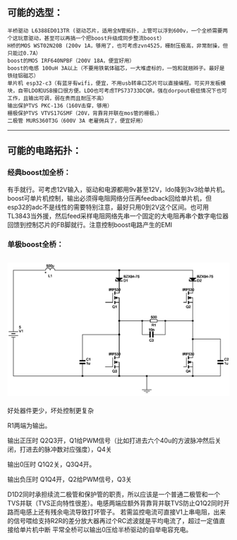 ## 可能的选型：

``` 
半桥驱动 L6388ED013TR (驱动芯片，适用全N管拓扑，上管可以浮到600v，一个全桥需要两个这玩意驱动，甚至可以再搞一个把boost升级成同步整流boost）
H桥的MOS WST02N20B (200v 1A，够用了，也可考虑zvn4525，栅耐压极高，非常耐操，但只能过0.7A）
boost的MOS IRF640NPBF（200V 18A，便宜好用）
boost的电感 100uH 3A以上（不要用铁氧体磁芯，一大堆虚标的，一饱和就翘辫子。最好是铁硅铝磁芯）
单片机 esp32-c3（有蓝牙有wifi，便宜，不用usb转串口芯片可以直接编程。可买开发板模块，自带LDO和USB接口很方便。LDO也可考虑TPS73733DCQR，强在dorpout极低情况下也可工作，且输出可调，弱在贵而且耐压不高）
输出保护TVS PKC-136（160V击穿，够用）
栅极保护TVS VTVS17GSMF（20V，背靠背并联在mos管的栅极。）
二极管 MURS360T3G（600V 3A 老雇佣兵了，便宜好用）

``` 
---
## 可能的电路拓扑：
### 经典boost加全桥：
有手就行。可考虑12V输入，驱动和电源都用9v甚至12V，ldo降到3v3给单片机。
boost可单片机控制，输出必须得电阻网络分压再feedback回给单片机，但esp32的adc不是线性的需要特别注意，最好只用0到2V这个区间。也可用TL3843当外援，然后feed采样电阻网络先串一个固定的大电阻再串个数字电位器回馈到控制芯片的FB脚就行。注意控制boost电路产生的EMI


### 单极boost全桥：
![top2](images/topology.png)
---
好处器件更少，坏处控制更复杂

R1两端为输出。

输出正压时 Q2Q3开，Q1给PWM信号（比如打进去六个40u的方波脉冲然后关闭，打进去的脉冲数对应强度），Q4关

输出0压时  Q1Q2关，Q3Q4开。

输出负压时 Q1Q4开，Q2给PWM信号，Q3关

D1D2同时承担续流二极管和保护管的职责，所以应该是一个普通二极管和一个TVS并联（TVS正向特性很差）。电感两端应额外背靠背并联TVS防止Q1Q2同时开路而电感上还有残余电流导致打坏管子。
若需监控电流可直接V1上串电阻，出来的信号喂给支持R2R的差分放大器再过个RC滤波就是平均电流了，超过一定值直接给单片机中断
平常全桥可以输出0压给半桥驱动的自举电容充电。
